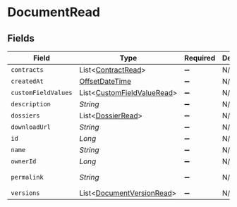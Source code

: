 # DocumentRead


## Fields

| Field                                                                                     | Type                                                                                      | Required                                                                                  | Description                                                                               | Example                                                                                   |
| ----------------------------------------------------------------------------------------- | ----------------------------------------------------------------------------------------- | ----------------------------------------------------------------------------------------- | ----------------------------------------------------------------------------------------- | ----------------------------------------------------------------------------------------- |
| `contracts`                                                                               | List<[ContractRead](../../models/shared/ContractRead.md)>                                 | :heavy_minus_sign:                                                                        | N/A                                                                                       |                                                                                           |
| `createdAt`                                                                               | [OffsetDateTime](https://docs.oracle.com/javase/8/docs/api/java/time/OffsetDateTime.html) | :heavy_minus_sign:                                                                        | N/A                                                                                       |                                                                                           |
| `customFieldValues`                                                                       | List<[CustomFieldValueRead](../../models/shared/CustomFieldValueRead.md)>                 | :heavy_minus_sign:                                                                        | N/A                                                                                       |                                                                                           |
| `description`                                                                             | *String*                                                                                  | :heavy_minus_sign:                                                                        | N/A                                                                                       | This document was uploaded to Contractify.                                                |
| `dossiers`                                                                                | List<[DossierRead](../../models/shared/DossierRead.md)>                                   | :heavy_minus_sign:                                                                        | N/A                                                                                       |                                                                                           |
| `downloadUrl`                                                                             | *String*                                                                                  | :heavy_minus_sign:                                                                        | N/A                                                                                       | https://example.org/download-link-signed                                                  |
| `id`                                                                                      | *Long*                                                                                    | :heavy_minus_sign:                                                                        | N/A                                                                                       | 1                                                                                         |
| `name`                                                                                    | *String*                                                                                  | :heavy_minus_sign:                                                                        | N/A                                                                                       | my-awesome-document.pdf                                                                   |
| `ownerId`                                                                                 | *Long*                                                                                    | :heavy_minus_sign:                                                                        | N/A                                                                                       | 1                                                                                         |
| `permalink`                                                                               | *String*                                                                                  | :heavy_minus_sign:                                                                        | N/A                                                                                       | https://app.contractify.io/client/company/company-slug/documents/1                        |
| `versions`                                                                                | List<[DocumentVersionRead](../../models/shared/DocumentVersionRead.md)>                   | :heavy_minus_sign:                                                                        | N/A                                                                                       |                                                                                           |